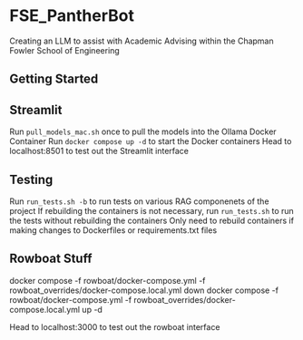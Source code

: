 # FSE_PantherBot
Creating an LLM to assist with Academic Advising within the Chapman Fowler School of Engineering

## Getting Started

## Streamlit
Run `pull_models_mac.sh` once to pull the models into the Ollama Docker Container
Run `docker compose up -d` to start the Docker containers
Head to localhost:8501 to test out the Streamlit interface

## Testing
Run `run_tests.sh -b` to run tests on various RAG componenets of the project
If rebuilding the containers is not necessary, run `run_tests.sh` to run the tests without rebuilding the containers
Only need to rebuild containers if making changes to Dockerfiles or requirements.txt files


## Rowboat Stuff
<!-- Run ollama with `ollama run deepseek-r1:1b`  -->
docker compose -f rowboat/docker-compose.yml -f rowboat_overrides/docker-compose.local.yml down
docker compose -f rowboat/docker-compose.yml -f rowboat_overrides/docker-compose.local.yml up -d

Head to localhost:3000 to test out the rowboat interface
